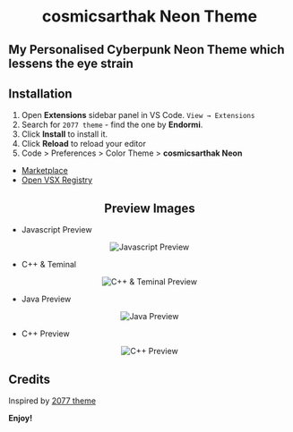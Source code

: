 <h1 align="center">
  cosmicsarthak Neon Theme
</h1>

## My Personalised Cyberpunk Neon Theme which lessens the eye strain

## Installation

1. Open **Extensions** sidebar panel in VS Code. `View → Extensions`
2. Search for `2077 theme` - find the one by **Endormi**.
3. Click **Install** to install it.
4. Click **Reload** to reload your editor
5. Code > Preferences > Color Theme > **cosmicsarthak Neon**

- [Marketplace](https://marketplace.visualstudio.com/items?itemName=cosmicsarthak.cosmicsarthak-Neon-theme)
- [Open VSX Registry](https://open-vsx.org/extension/cosmicsarthak/cosmicsarthak-neon-theme)

<h2 align="center">
  Preview Images
</h2>

- Javascript Preview
<p align="center">
<img src="https://user-images.githubusercontent.com/73431135/135931370-64bc2112-2fff-4c78-9443-7646d06a5ef9.png" alt="Javascript Preview">
</p>

- C++ & Teminal
<p align="center">
<img src="https://user-images.githubusercontent.com/73431135/135931379-3b94af1b-4d01-4301-bb0b-7133ac86a656.png" alt="C++ & Teminal Preview">
</p>

- Java Preview
<p align="center">
<img src="https://user-images.githubusercontent.com/73431135/135931387-6c453f88-db34-4655-b3cc-2bd84f1a783d.png" alt="Java Preview">
</p>

- C++ Preview
<p align="center">
<img src="https://user-images.githubusercontent.com/73431135/135931395-9b9e90ea-c9aa-46dd-902e-47a5fed4f8d3.png" alt="C++ Preview">
</p>

## Credits

Inspired by [2077 theme](https://github.com/endormi/vscode-2077-theme)

**Enjoy!**

